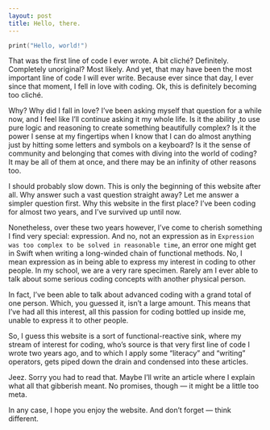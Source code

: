 ```yaml
---
layout: post
title: Hello, there.
---
```

```swift
print("Hello, world!")
```

That was the first line of code I ever wrote. A bit cliché? Definitely. Completely unoriginal? Most likely. And yet, that may have been the most important line of code I will ever write. Because ever since that day, I ever since that moment, I fell in love with coding. Ok, this is definitely becoming too cliché. <!--more-->

Why? Why did I fall in love? I’ve been asking myself that question for a while now, and I feel like I’ll continue asking it my whole life. Is it the ability ,to use pure logic and reasoning to create something beautifully complex? Is it the power I sense at my fingertips when I know that I can do almost anything just by hitting some letters and symbols on a keyboard? Is it the sense of community and belonging that comes with diving into the world of coding? It may be all of them at once, and there may be an infinity of other reasons too.

I should probably slow down. This is only the beginning of this website after all. Why answer such a vast question straight away? Let me answer a simpler question first. Why this website in the first place? I’ve been coding for almost two years, and I’ve survived up until now. 

Nonetheless, over these two years however, I’ve come to cherish something I find very special: expression. And no, not an expression as in `Expression was too complex to be solved in reasonable time`, an error one might get in Swift when writing a long-winded chain of functional methods. No, I mean expression as in being able to express my interest in coding to other people. In my school, we are a very rare specimen. Rarely am I ever able to talk about some serious coding concepts with another physical person.

 In fact, I’ve been able to talk about advanced coding with a grand total of one person. Which, you guessed it, isn’t a large amount. This means that I’ve had all this interest, all this passion for coding bottled up inside me, unable to express it to other people.

So, I guess this website is a sort of functional-reactive sink, where my stream of interest for coding, who’s source is that very first line of code I wrote two years ago, and to which I apply some “literacy” and “writing” operators, gets piped down the drain and condensed into these articles. 

Jeez. Sorry you had to read that. Maybe I’ll write an article where I explain what all that gibberish meant. No promises, though — it might be a little too meta. 

In any case, I hope you enjoy the website. And don’t forget — think different.
